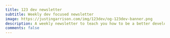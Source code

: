 ```yaml
---
title: 123 dev newsletter
subtitle: Weekly dev focused newsletter
image: https://justingarrison.com/img/123dev/og-123dev-banner.png
description: A weekly newsletter to teach you how to be a better developer and hopefully make you smile. 🙂
comments: false
---
```

<head> 
<meta http-equiv="refresh" content="0; url=https://123dev.email" />
</head>